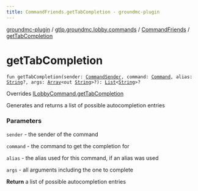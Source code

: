 ```yaml
---
title: CommandFriends.getTabCompletion - groundmc-plugin
---
```


[groundmc-plugin](../../index.html) / [gtlp.groundmc.lobby.commands](../index.html) / [CommandFriends](index.html) / [getTabCompletion](.)

# getTabCompletion

`fun getTabCompletion(sender: `[`CommandSender`](https://hub.spigotmc.org/javadocs/spigot/org/bukkit/command/CommandSender.html)`, command: `[`Command`](https://hub.spigotmc.org/javadocs/spigot/org/bukkit/command/Command.html)`, alias: `[`String`](https://kotlinlang.org/api/latest/jvm/stdlib/kotlin/-string/index.html)`?, args: `[`Array`](https://kotlinlang.org/api/latest/jvm/stdlib/kotlin/-array/index.html)`<out `[`String`](https://kotlinlang.org/api/latest/jvm/stdlib/kotlin/-string/index.html)`>?): `[`List`](https://kotlinlang.org/api/latest/jvm/stdlib/kotlin.collections/-list/index.html)`<`[`String`](https://kotlinlang.org/api/latest/jvm/stdlib/kotlin/-string/index.html)`>?`

Overrides [ILobbyCommand.getTabCompletion](../-i-lobby-command/get-tab-completion.html)

Generates and returns a list of possible autocompletion entries

### Parameters

`sender` - the sender of the command

`command` - the command to get the completion for

`alias` - the alias used for this command, if an alias was used

`args` - all arguments including the one to complete

**Return**
a list of possible autocompletion entries

